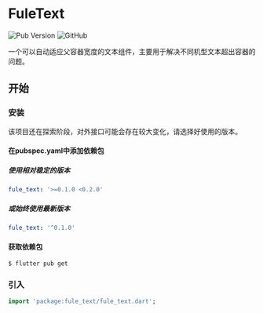 # FuleText
![Pub Version](https://img.shields.io/pub/v/fule_text?style=flat-square)
![GitHub](https://img.shields.io/github/license/NeedSSD/fule_text?style=flat-square)

一个可以自动适应父容器宽度的文本组件，主要用于解决不同机型文本超出容器的问题。

## 开始

### 安装

该项目还在探索阶段，对外接口可能会存在较大变化，请选择好使用的版本。

#### 在pubspec.yaml中添加依赖包

##### 使用相对稳定的版本

``` yaml
fule_text: '>=0.1.0 <0.2.0'
```
##### 或始终使用最新版本

``` yaml
fule_text: '^0.1.0'
```

#### 获取依赖包

```shell
$ flutter pub get
```

### 引入

``` dart
import 'package:fule_text/fule_text.dart';
```
